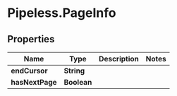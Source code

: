 # Pipeless.PageInfo

## Properties

Name | Type | Description | Notes
------------ | ------------- | ------------- | -------------
**endCursor** | **String** |  | 
**hasNextPage** | **Boolean** |  | 


